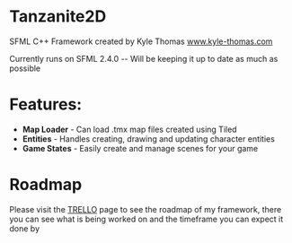 # Tanzanite2D
SFML C++ Framework created by Kyle Thomas
www.kyle-thomas.com

Currently runs on SFML 2.4.0 -- Will be keeping it up to date as much as possible

# Features:
- **Map Loader** - Can load .tmx map files created using Tiled
- **Entities** - Handles creating, drawing and updating character entities
- **Game States** - Easily create and manage scenes for your game

# Roadmap
Please visit the [TRELLO](https://trello.com/b/9J80zNsI/tanzanite2d) page to see the roadmap of my framework, there you can see what is being worked on and the timeframe you can expect it done by
